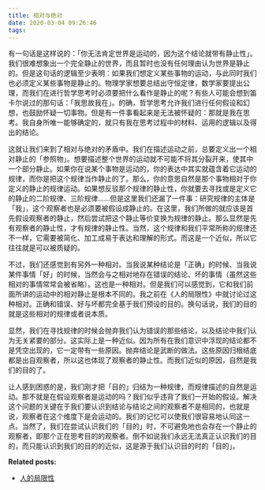 ```yaml
---
title: 相对与绝对
date: 2020-03-04 09:26:46
tags:
---
```


有一句话是这样说的：「你无法肯定世界是运动的，因为这个结论就带有静止性」。我们很难想象出一个完全静止的世界，而且暂时也没有任何理由认为世界是静止的。但是这句话的逻辑至少表明：如果我们想定义某些事物的运动，与此同时我们也必须定义某些事物是静止的。物理学家想要总结出守恒定律，数学家要提出公理，而我们在进行哲学思考时必须要把什么看作是静止的呢？有些人可能会想到笛卡尔说过的那句话：「我思故我在」。的确，哲学思考允许我们进行任何假设和幻想，也鼓励怀疑一切事物。但是有一件事看起来是无法被怀疑的：那就是我在思考。我自身所唯一能够确定的，就只有我在思考过程中的材料、运用的逻辑以及得出的结论。

这就让我们来到了相对与绝对的矛盾中。我们在描述运动之前，总要定义出一个相对静止的「参照物」。想要描述整个世界的运动就不可能不将其分裂开来，使其中一个部分静止。如果你在说某个事物是运动的，你的表达中其实就蕴含着它运动的规律，而你是把这个规律当作静止的了。那么，你的意思自然是那个事物相对于你定义的静止的规律运动。如果想反驳那个规律的静止性，你就要去寻找或是定义它的静止的二阶规律、三阶规律......但是这里我们还漏了一件事：研究规律的主体是「我」，这个观察者也是必须要被假设成静止的。在这里，我们所做的就应该是首先假设观察者的静止，然后尝试把这个静止等价变换为规律的静止。那么显然是先有观察者的静止性，才有规律的静止性。当然，这个规律和我们平常所称的规律还不一样，它需要被简化、加工成易于表达和理解的形式。而这是一个近似，所以它往往就是可以被质疑的。

不过，我们还感觉到有另外一种相对。当我说某种结论是「正确」的时候、当我说某件事情「好」的时候，当然会与之相对地存在错误的结论、坏的事情（虽然这些相对的事情常常会被省略）。这也是一种相对。但是我们可以感觉到，它和我们前面所讲的运动中的相对静止是根本不同的。我之前在《人的局限性》中就讨论过这种相对。正确和错误、好与坏都完全基于我们预设的目的。换句话说，我们的目的就是这些相对的规律或者说本质。

显然，我们在寻找规律的时候会抛弃我们认为错误的那些结论，以及结论中我们认为无关紧要的部分。这实际上是一种近似。因为所有在我们意识中浮现的结论都不是凭空出现的，它一定带有一些原因。抛弃结论是武断的做法。这些原因归根结底都是出自观察者，所以这也体现了观察者的静止性。而我们近似的原因，自然是我们的目的了。

让人感到困惑的是，我们刚才把「目的」归结为一种规律，而规律描述的自然是运动。那不就是在假设观察者是运动的吗？我们似乎违背了我们一开始的假设。解决这个问题的关键在于我们要认识到结论与结论之间的观察者不是相同的，也就是说，观察者在这个维度下是会运动的。我们的记忆可以使我们很容易地认同这一点。当然了，我们在尝试认识我们的「目的」时，不可避免地也会存在一个静止的观察者，即那个正在思考目的的观察者。倒不如说我们永远无法真正认识我们的目的，而只能认识到我们的目的的近似，这是源于我们认识目的时的「目的」。



**Related posts:**

- [人的局限性](https://richard-zheng.github.io/2019/09/30/limitation/)
